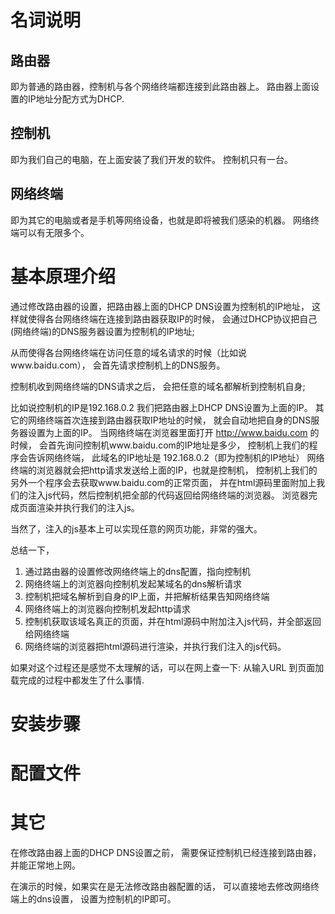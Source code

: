 # 名词说明
## 路由器
即为普通的路由器，控制机与各个网络终端都连接到此路由器上。
路由器上面设置的IP地址分配方式为DHCP.

## 控制机
即为我们自己的电脑，在上面安装了我们开发的软件。
控制机只有一台。

## 网络终端
即为其它的电脑或者是手机等网络设备，也就是即将被我们感染的机器。
网络终端可以有无限多个。

# 基本原理介绍
通过修改路由器的设置，把路由器上面的DHCP DNS设置为控制机的IP地址，
这样就使得各台网络终端在连接到路由器获取IP的时候，
会通过DHCP协议把自己(网络终端)的DNS服务器设置为控制机的IP地址;

从而使得各台网络终端在访问任意的域名请求的时候（比如说www.baidu.com），
会首先请求控制机上的DNS服务。

控制机收到网络终端的DNS请求之后， 会把任意的域名都解析到控制机自身;

比如说控制机的IP是192.168.0.2
我们把路由器上DHCP DNS设置为上面的IP。
其它的网络终端首次连接到路由器获取IP地址的时候，
就会自动地把自身的DNS服务器设置为上面的IP。
当网络终端在浏览器里面打开 http://www.baidu.com  的时候，
会首先询问控制机www.baidu.com的IP地址是多少，
控制机上我们的程序会告诉网络终端， 此域名的IP地址是 192.168.0.2（即为控制机的IP地址）
网络终端的浏览器就会把http请求发送给上面的IP，也就是控制机，
控制机上我们的另外一个程序会去获取www.baidu.com的正常页面，
并在html源码里面附加上我们的注入js代码，然后控制机把全部的代码返回给网络终端的浏览器。
浏览器完成页面渲染并执行我们的注入js。

当然了，注入的js基本上可以实现任意的网页功能，非常的强大。

总结一下， 
1. 通过路由器的设置修改网络终端上的dns配置，指向控制机
2. 网络终端上的浏览器向控制机发起某域名的dns解析请求
3. 控制机把域名解析到自身的IP上面，并把解析结果告知网络终端
4. 网络终端上的浏览器向控制机发起http请求
5. 控制机获取该域名真正的页面，并在html源码中附加注入js代码，并全部返回给网络终端
6. 网络终端的浏览器把html源码进行渲染，并执行我们注入的js代码。

如果对这个过程还是感觉不太理解的话，可以在网上查一下:
从输入URL 到页面加载完成的过程中都发生了什么事情.


# 安装步骤

# 配置文件


# 其它

在修改路由器上面的DHCP DNS设置之前，
需要保证控制机已经连接到路由器，并能正常地上网。



在演示的时候，如果实在是无法修改路由器配置的话，
可以直接地去修改网络终端上的dns设置， 设置为控制机的IP即可。


